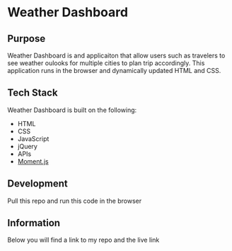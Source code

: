 # Weather Dashboard

## Purpose

Weather Dashboard is and applicaiton that allow users such as travelers to see weather oulooks for multiple cities to plan trip accordingly. This application runs in the browser and dynamically updated HTML and CSS.


## Tech Stack

Weather Dashboard is built on the following:

- HTML
- CSS
- JavaScript
- jQuery
- APIs
- [Moment.js](https://momentjs.com/)

## Development

Pull this repo and run this code in the browser

## Information
Below you will find a link to my repo and the live link
